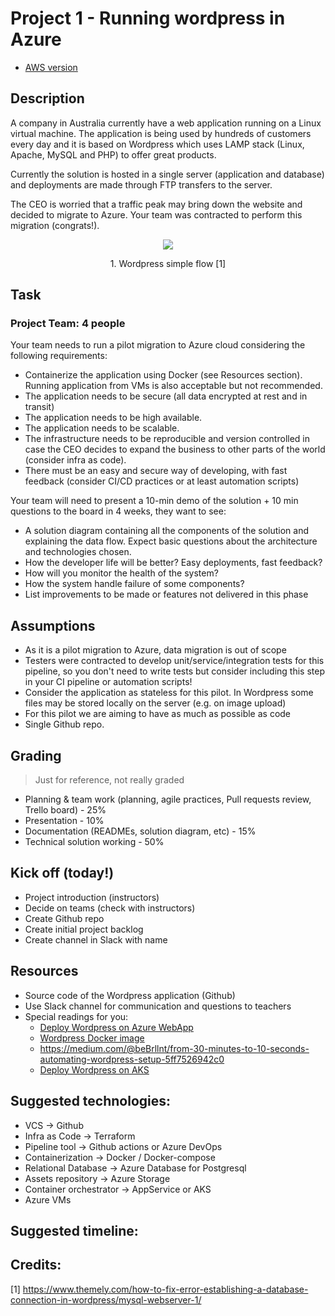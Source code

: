 # Project 1 - Running wordpress in Azure

- [AWS version](/projects/project01/README.md)

## Description
A company in Australia currently have a web application running on a Linux virtual machine.
The application is being used by hundreds of customers every day and it is based on Wordpress which uses LAMP stack (Linux, Apache, MySQL and PHP) to offer great products.

Currently the solution is hosted in a single server (application and database) and deployments are made through FTP transfers to the server.

The CEO is worried that a traffic peak may bring down the website and decided to migrate to Azure. Your team was contracted to perform this migration (congrats!).

<p style="text-align: center;">
  <img src="https://www.themely.com/wp-content/uploads/2018/12/MySQL-WebServer-1.jpg"/>
</p>
<p style="text-align: center;">
  1. Wordpress simple flow [1]
</p>

## Task

### Project Team: 4 people

Your team needs to run a pilot migration to Azure cloud considering the following requirements:
- Containerize the application using Docker (see Resources section). Running application from VMs is also acceptable but not recommended.
- The application needs to be secure (all data encrypted at rest and in transit)
- The application needs to be high available.
- The application needs to be scalable.
- The infrastructure needs to be reproducible and version controlled in case the CEO decides to expand the business to other parts of the world (consider infra as code).
- There must be an easy and secure way of developing, with fast feedback  (consider CI/CD practices or at least automation scripts)

Your team will need to present a 10-min demo of the solution + 10 min questions to the board in 4 weeks, they want to see:
- A solution diagram containing all the components of the solution and explaining the data flow. Expect basic questions about the architecture and technologies chosen.
- How the developer life will be better? Easy deployments, fast feedback?
- How will you monitor the health of the system?
- How the system handle failure of some components?
- List improvements to be made or features not delivered in this phase

## Assumptions
- As it is a pilot migration to Azure, data migration is out of scope
- Testers were contracted to develop unit/service/integration tests for this pipeline, so you don't need to write tests but consider including this step in your CI pipeline or automation scripts!
- Consider the application as stateless for this pilot. In Wordpress some files may be stored locally on the server (e.g. on image upload)
- For this pilot we are aiming to have as much as possible as code
- Single Github repo.

## Grading 

> Just for reference, not really graded

- Planning & team work (planning, agile practices, Pull requests review, Trello board) - 25%
- Presentation - 10%
- Documentation (READMEs, solution diagram, etc) - 15%
- Technical solution working - 50%

## Kick off (today!)

- Project introduction (instructors)
- Decide on teams (check with instructors)
- Create Github repo
- Create initial project backlog
- Create channel in Slack with name

## Resources

- Source code of the Wordpress application (Github)
- Use Slack channel for communication and questions to teachers
- Special readings for you:
  - [Deploy Wordpress on Azure WebApp](https://blog.matrixpost.net/deploy-wordpress-in-azure-app-service-with-staging-slots-for-the-production-and-development-environment/)
  - [Wordpress Docker image](https://hub.docker.com/_/wordpress/)
  - https://medium.com/@beBrllnt/from-30-minutes-to-10-seconds-automating-wordpress-setup-5ff7526942c0
  - [Deploy Wordpress on AKS](https://docs.microsoft.com/en-us/azure/mysql/flexible-server/tutorial-deploy-wordpress-on-aks)


## Suggested technologies:

- VCS → Github
- Infra as Code → Terraform
- Pipeline tool → Github actions or Azure DevOps
- Containerization → Docker / Docker-compose
- Relational Database → Azure Database for Postgresql
- Assets repository → Azure Storage
- Container orchestrator → AppService or AKS
- Azure VMs

## Suggested timeline:

## Credits: 
[1] https://www.themely.com/how-to-fix-error-establishing-a-database-connection-in-wordpress/mysql-webserver-1/
